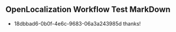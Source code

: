 ## OpenLocalization Workflow Test MarkDown
* 18dbbad6-0b0f-4e6c-9683-06a3a243985d thanks!

<!--HONumber=Aug16_HO5-->


